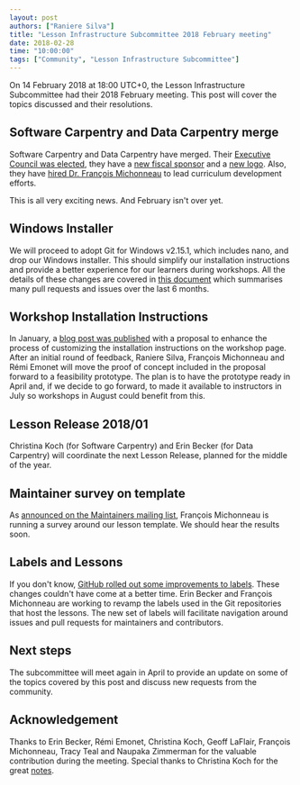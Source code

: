```yaml
---
layout: post
authors: ["Raniere Silva"]
title: "Lesson Infrastructure Subcommittee 2018 February meeting"
date: 2018-02-28
time: "10:00:00"
tags: ["Community", "Lesson Infrastructure Subcommittee"]
---
```


On 14 February 2018 at 18:00 UTC+0,
the Lesson Infrastructure Subcommittee had their 2018 February meeting.
This post will cover the topics discussed and their resolutions.

## Software Carpentry and Data Carpentry merge

Software Carpentry and Data Carpentry have merged.
Their [Executive Council was elected](https://software-carpentry.org/blog/2017/12/executive-council-2018.html),
they have a [new fiscal sponsor](https://software-carpentry.org/blog/2018/01/fiscal-sponsor-transition.html)
and
a [new logo](https://software-carpentry.org/blog/2018/02/our-new-logo.html).
Also,
they have [hired Dr. François Michonneau](http://www.datacarpentry.org/blog/curriculum-dev-scaling/) to lead curriculum development efforts.

This is all very exciting news. And February isn't over yet.

## Windows Installer

We will proceed to adopt Git for Windows v2.15.1,
which includes nano,
and drop our Windows installer.
This should simplify our installation instructions
and
provide a better experience for our learners during workshops.
All the details of these changes are covered in [this document](https://github.com/carpentries/lesson-infrastructure/blob/master/liep/001-git-for-windows-nano.md)
which summarises many pull requests and issues over the last 6 months.

## Workshop Installation Instructions

In January,
a [blog post was published](https://software-carpentry.org/blog/2018/01/proposal-workshop-template.html)
with a proposal to enhance the process of customizing the installation instructions on the workshop page.
After an initial round of feedback,
Raniere Silva,
François Michonneau
and
Rémi Emonet
will move the proof of concept included in the proposal forward to a feasibility prototype.
The plan is to have the prototype ready in April
and,
if we decide to go forward,
to made it available to instructors in July
so workshops in August could benefit from this.

## Lesson Release 2018/01

Christina Koch (for Software Carpentry)
and Erin Becker (for Data Carpentry)
will coordinate the next Lesson Release,
planned for the middle of the year.


## Maintainer survey on template

As [announced on the Maintainers mailing list](http://lists.software-carpentry.org/pipermail/maintainers/2018-February/000453.html),
François Michonneau is running a survey around our lesson template.
We should hear the results soon.

## Labels and Lessons

If you don't know,
[GitHub rolled out some improvements to labels](https://github.com/blog/2505-label-improvements-emoji-descriptions-and-more).
These changes couldn't have come at a better time.
Erin Becker
and
François Michonneau
are working to revamp the labels used in the Git repositories that host the lessons.
The new set of labels will facilitate navigation around issues and pull requests for maintainers and contributors.

## Next steps

The subcommittee will meet again in April to provide an update on some of the topics covered by this post
and discuss new requests from the community.

## Acknowledgement

Thanks to
Erin Becker,
Rémi Emonet,
Christina Koch,
Geoff LaFlair,
François Michonneau,
Tracy Teal
and
Naupaka Zimmerman
for the valuable contribution during the meeting.
Special thanks to Christina Koch for the great [notes](http://pad.software-carpentry.org/infrastructure-subcommittee).
